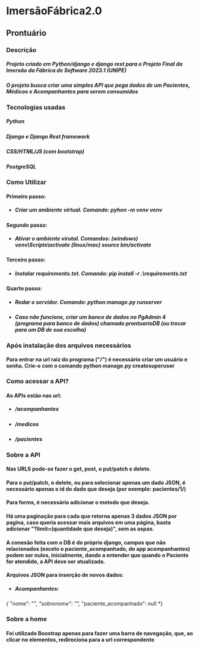 # ImersãoFábrica2.0

## Prontuário

### Descrição

##### Projeto criado em Python/django e django rest para o Projeto Final da Imersão da Fábrica de Software 2023.1 (UNIPE)
##### O projeto busca criar uma simples API que pega dados de um Pacientes, Médicos e Acompanhantes para serem consumidos


### Tecnologias usadas

##### Python
##### Django e Django Rest framework
##### CSS/HTML/JS (com bootstrap)
##### PostgreSQL

### Como Utilizar

####   Primeiro passo: 
* #####      Criar um ambiente virtual. Comando: pyhon -m venv venv
####  Segundo passo:
* #####     Ativar o ambiente virutal. Comandos: (windows) venv\Scripts\activate (linux/mac) source bin/activate
####    Terceiro passo:
* #####      Instalar requirements.txt. Comando: pip install -r .\requirements.txt
####    Quarto passo:
* #####       Rodar o servidor. Comando: python manage.py runserver
* ##### Caso não funcione, criar um banco de dados no PgAdmin 4 (programa para banco de dados) chamado prontuarioDB (ou trocar para um DB de sua escolha)

### Após instalação dos arquivos necessários
#### Para entrar na url raiz do programa ("/") é necessário criar um usuário e senha. Crie-o com o comando python manage.py createsuperuser

### Como acessar a API?
#### As APIs estão nas url: 
* #####  /acompanhantes
* #####  /medicos
* #####  /pacientes

### Sobre a API
#### Nas URLS pode-se fazer o get, post, o put/patch e delete.
#### Para o put/patch, o delete, ou para selecionar apenas um dado JSON, é necessário apenas o id do dado que deseja (por exemplo: pacientes/1/)
#### Para forms, é necessário adicionar o metodo que deseja.
#### Há uma paginação para cada que retorna apenas 3 dados JSON por pagina, caso queria acessar mais arquivos em uma página, basta adicionar "?limit=(quantidade que deseja)", sem as aspas.
#### A conexão feita com o DB é do próprio django, campos que não relacionados (exceto o paciente_acompanhado, do app acompanhantes) podem ser nulos, inicialmente, dando a entender que quando o Paciente for atendido, a API deve ser atualizada.
#### Arquivos JSON para inserção de novos dados:
* ##### Acompanhantes:
<space><space>*<space>{
<space><space><space><space>*<space>    "nome": "",
<space><space><space><space>*<space>   "sobrenome": "",
<space><space><space><space>*<space>    "paciente_acompanhado": null
<space><space>*<space>}


### Sobre a home
#### Foi utilizado Boostrap apenas para fazer uma barra de navegação, que, ao clicar no elementos, redireciona para a url correspondente
